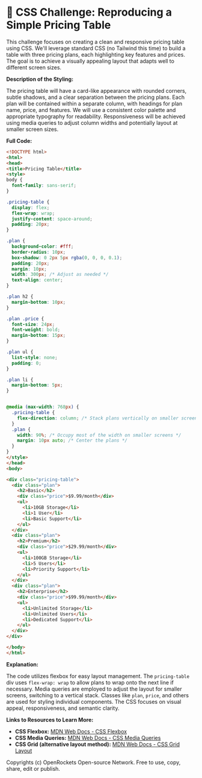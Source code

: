 # 🐞 CSS Challenge:  Reproducing a Simple Pricing Table


This challenge focuses on creating a clean and responsive pricing table using CSS.  We'll leverage standard CSS (no Tailwind this time) to build a table with three pricing plans, each highlighting key features and prices. The goal is to achieve a visually appealing layout that adapts well to different screen sizes.


**Description of the Styling:**

The pricing table will have a card-like appearance with rounded corners, subtle shadows, and a clear separation between the pricing plans. Each plan will be contained within a separate column, with headings for plan name, price, and features.  We will use a consistent color palette and appropriate typography for readability. Responsiveness will be achieved using media queries to adjust column widths and potentially layout at smaller screen sizes.


**Full Code:**

```html
<!DOCTYPE html>
<html>
<head>
<title>Pricing Table</title>
<style>
body {
  font-family: sans-serif;
}

.pricing-table {
  display: flex;
  flex-wrap: wrap;
  justify-content: space-around;
  padding: 20px;
}

.plan {
  background-color: #fff;
  border-radius: 10px;
  box-shadow: 0 2px 5px rgba(0, 0, 0, 0.1);
  padding: 20px;
  margin: 10px;
  width: 300px; /* Adjust as needed */
  text-align: center;
}

.plan h2 {
  margin-bottom: 10px;
}

.plan .price {
  font-size: 24px;
  font-weight: bold;
  margin-bottom: 15px;
}

.plan ul {
  list-style: none;
  padding: 0;
}

.plan li {
  margin-bottom: 5px;
}


@media (max-width: 768px) {
  .pricing-table {
    flex-direction: column; /* Stack plans vertically on smaller screens */
  }
  .plan {
    width: 90%; /* Occupy most of the width on smaller screens */
    margin: 10px auto; /* Center the plans */
  }
}
</style>
</head>
<body>

<div class="pricing-table">
  <div class="plan">
    <h2>Basic</h2>
    <div class="price">$9.99/month</div>
    <ul>
      <li>10GB Storage</li>
      <li>1 User</li>
      <li>Basic Support</li>
    </ul>
  </div>
  <div class="plan">
    <h2>Premium</h2>
    <div class="price">$29.99/month</div>
    <ul>
      <li>100GB Storage</li>
      <li>5 Users</li>
      <li>Priority Support</li>
    </ul>
  </div>
  <div class="plan">
    <h2>Enterprise</h2>
    <div class="price">$99.99/month</div>
    <ul>
      <li>Unlimited Storage</li>
      <li>Unlimited Users</li>
      <li>Dedicated Support</li>
    </ul>
  </div>
</div>

</body>
</html>
```

**Explanation:**

The code utilizes flexbox for easy layout management.  The `pricing-table` div uses `flex-wrap: wrap` to allow plans to wrap onto the next line if necessary.  Media queries are employed to adjust the layout for smaller screens, switching to a vertical stack.  Classes like `plan`, `price`, and others are used for styling individual components.  The CSS focuses on visual appeal, responsiveness, and semantic clarity.


**Links to Resources to Learn More:**

* **CSS Flexbox:** [MDN Web Docs - CSS Flexbox](https://developer.mozilla.org/en-US/docs/Web/CSS/CSS_Flexible_Box_Layout/Basic_Concepts_of_Flexbox)
* **CSS Media Queries:** [MDN Web Docs - CSS Media Queries](https://developer.mozilla.org/en-US/docs/Web/CSS/Media_Queries/Using_media_queries)
* **CSS Grid (alternative layout method):** [MDN Web Docs - CSS Grid Layout](https://developer.mozilla.org/en-US/docs/Web/CSS/CSS_Grid_Layout)


Copyrights (c) OpenRockets Open-source Network. Free to use, copy, share, edit or publish.


